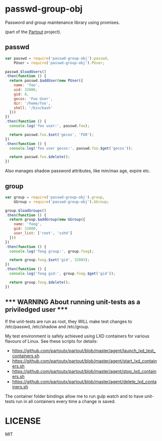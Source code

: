 # passwd-group-obj

Password and group maintenance library using promises.

(part of the [Partout](https://github.com/gbevan/partout) project).

## passwd

```javascript
var passwd = require('passwd-group-obj').passwd,
    PUser = require('passwd-group-obj').PUser;

passwd.$loadUsers()
.then(function () {
  return passwd.$addUser(new PUser({
    name: 'foo',
    uid: 32000,
    gid: 8,
    gecos: 'Foo User',
    dir: '/home/foo',
    shell: '/bin/bash'
  }))
})
.then(function () {
  console.log('foo user:', passwd.foo);

  return passwd.foo.$set('gecos', 'FOO');
})
.then(function () {
  console.log('foo user gecos:', passwd.foo.$get('gecos'));

  return passwd.foo.$delete();
})
```

Also manages shadow password attributes, like min/max age, expire etc.

## group

```javascript
var group = require('passwd-group-obj').group,
    GGroup = require('passwd-group-obj').GGroup;

group.$loadGroups()
.then(function () {
  return group.$addGroup(new GGroup({
    name: 'foog',
    gid: 32000,
    user_list: ['root', 'sshd']
  }))
})
.then(function () {
  console.log('foog group:', group.foog);

  return group.foog.$set('gid', 32003);
})
.then(function () {
  console.log('foog gid:', group.foog.$get('gid'));

  return group.foog.$delete();
})
```

## \*\*\* WARNING About running unit-tests as a priviledged user \*\*\*

If the unit-tests are run as root, they WILL make test changes to /etc/passwd, /etc/shadow and /etc/group.

My test environment is safely achieved using LXD containers for various flavours of Linux.  See these scripts for details:
* https://github.com/partoutx/partout/blob/master/agent/launch_lxd_test_containers.sh
* https://github.com/partoutx/partout/blob/master/agent/start_lxd_containers.sh
* https://github.com/partoutx/partout/blob/master/agent/stop_lxd_containers.sh
* https://github.com/partoutx/partout/blob/master/agent/delete_lxd_containers.sh

The container folder bindings allow me to run gulp watch and to have unit-tests run in all containers every time a change is saved.

# LICENSE
MIT
